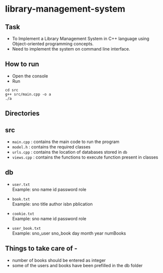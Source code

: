 # library-management-system

## Task
- To Implement a Library Management System in C++ language using Object-oriented programming concepts. 
- Need to implement the system on command line interface.  

## How to run    
* Open the console
* Run 
```
cd src  
g++ src/main.cpp -o a
./a
```

## Directories   
## src
* `main.cpp` : contains the main code to run the program
* `model.h` : contains the required classes
* `urls.cpp` : contains the location of databases stored in `db`  
* `views.cpp` : contains the functions to execute function present in classes

## db
* `user.txt`  
Example: sno name id password role 

* `book.txt`  
Example: sno title author isbn pblication

* `cookie.txt`  
Example: sno name id password role 

* `user_book.txt`  
Example: sno_user sno_book day month year numBooks

  
## Things to take care of -
* number of books should be entered as integer 
* some of the users and books have been prefilled in the db folder   